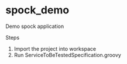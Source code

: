 # spock_demo
Demo spock application

Steps
1. Import the project into workspace
2. Run ServiceToBeTestedSpecification.groovy